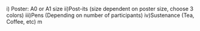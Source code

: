 i) Poster: A0 or A1 size
ii)Post-its (size dependent on poster size, choose 3 colors)
iii)Pens (Depending on number of participants)
iv)Sustenance (Tea, Coffee, etc)
m
